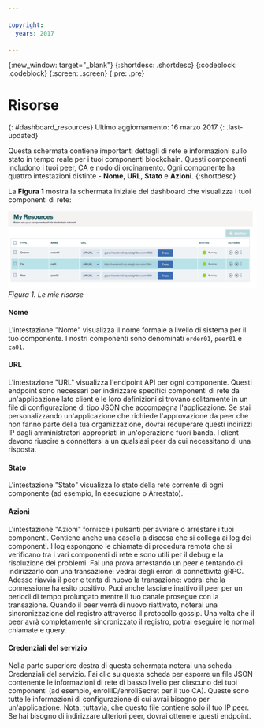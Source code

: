```yaml
---

copyright:
  years: 2017

---
```


{:new_window: target="_blank"}
{:shortdesc: .shortdesc}
{:codeblock: .codeblock}
{:screen: .screen}
{:pre: .pre}

# Risorse
{: #dashboard_resources}
Ultimo aggiornamento: 16 marzo 2017
{: .last-updated}

Questa schermata contiene importanti dettagli di rete e informazioni sullo stato in tempo reale per i tuoi componenti blockchain.  Questi
componenti includono i tuoi peer, CA e nodo di ordinamento.  Ogni componente ha quattro intestazioni
distinte - **Nome**, **URL**, **Stato** e **Azioni**.
{:shortdesc}

La **Figura 1** mostra la schermata iniziale del dashboard che visualizza i tuoi componenti di rete:

![Rete blockchain](images/myresources.png "My Resources")
*Figura 1. Le mie risorse*

#### Nome

L'intestazione "Nome" visualizza il nome formale a livello di sistema per il tuo componente.  I nostri componenti sono
denominati `order01`, `peer01` e `ca01`.  

#### URL

L'intestazione "URL" visualizza l'endpoint API per ogni componente.  Questi endpoint sono necessari per
indirizzare specifici componenti di rete da un'applicazione lato client e le loro definizioni si trovano solitamente
in un file di configurazione di tipo JSON che accompagna l'applicazione.  Se stai personalizzando un'applicazione
che richiede l'approvazione da peer che non fanno parte della tua organizzazione, dovrai recuperare questi
indirizzi IP dagli amministratori appropriati in un'operazione fuori banda.  I client devono riuscire a connettersi a
un qualsiasi peer da cui necessitano di una risposta.

#### Stato

L'intestazione "Stato" visualizza lo stato della rete corrente di ogni componente (ad esempio, In esecuzione o Arrestato).

#### Azioni

L'intestazione "Azioni" fornisce i pulsanti per avviare o arrestare i tuoi componenti.  Contiene anche una casella
a discesa che si collega ai log dei componenti. I log espongono le chiamate di procedura remota che si verificano
tra i vari componenti di rete e sono utili per il debug e la risoluzione dei problemi.  Fai una prova
arrestando un peer e tentando di indirizzarlo con una transazione: vedrai degli errori di connettività gRPC.  Adesso riavvia il peer e tenta di nuovo la transazione: vedrai che la connessione ha esito positivo.  Puoi anche
lasciare inattivo il peer per un periodi di tempo prolungato mentre il tuo canale prosegue con la transazione.  Quando il peer
verrà di nuovo riattivato, noterai una sincronizzazione del registro attraverso il protocollo gossip.  Una volta che
il peer avrà completamente sincronizzato il registro, potrai eseguire le normali chiamate e query.  

#### Credenziali del servizio

Nella parte superiore destra di questa schermata noterai una scheda Credenziali del servizio.  Fai clic su questa scheda per esporre
un file JSON contenente le informazioni di rete di basso livello per ciascuno dei tuoi componenti
(ad esempio, enrollID/enrollSecret per il tuo CA).  Queste sono tutte le informazioni di configurazione di cui avrai bisogno
per un'applicazione.  Nota, tuttavia, che questo file contiene solo il tuo IP peer.  Se hai bisogno di indirizzare
ulteriori peer, dovrai ottenere questi endpoint.   
